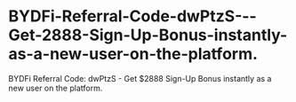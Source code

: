 # BYDFi-Referral-Code-dwPtzS---Get-2888-Sign-Up-Bonus-instantly-as-a-new-user-on-the-platform.
BYDFi Referral Code: dwPtzS - Get $2888 Sign-Up Bonus instantly as a new user on the platform.
